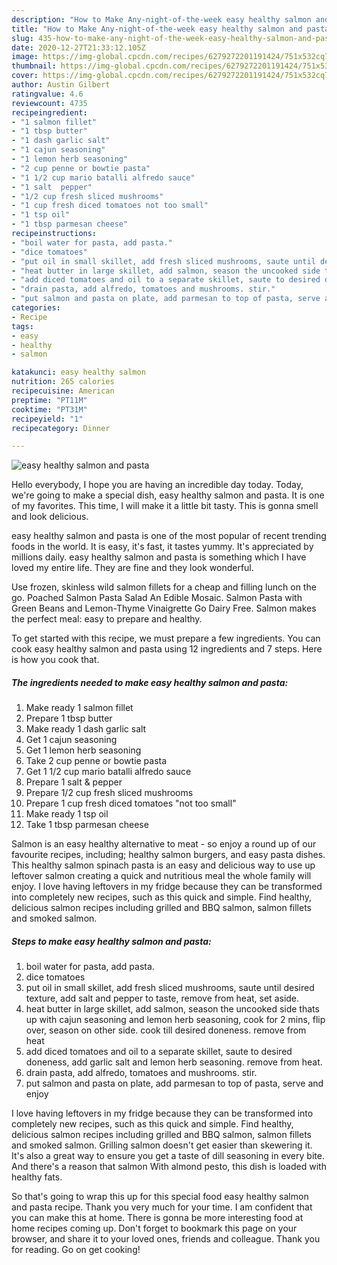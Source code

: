 ```yaml
---
description: "How to Make Any-night-of-the-week easy healthy salmon and pasta"
title: "How to Make Any-night-of-the-week easy healthy salmon and pasta"
slug: 435-how-to-make-any-night-of-the-week-easy-healthy-salmon-and-pasta
date: 2020-12-27T21:33:12.105Z
image: https://img-global.cpcdn.com/recipes/6279272201191424/751x532cq70/easy-healthy-salmon-and-pasta-recipe-main-photo.jpg
thumbnail: https://img-global.cpcdn.com/recipes/6279272201191424/751x532cq70/easy-healthy-salmon-and-pasta-recipe-main-photo.jpg
cover: https://img-global.cpcdn.com/recipes/6279272201191424/751x532cq70/easy-healthy-salmon-and-pasta-recipe-main-photo.jpg
author: Austin Gilbert
ratingvalue: 4.6
reviewcount: 4735
recipeingredient:
- "1 salmon fillet"
- "1 tbsp butter"
- "1 dash garlic salt"
- "1 cajun seasoning"
- "1 lemon herb seasoning"
- "2 cup penne or bowtie pasta"
- "1 1/2 cup mario batalli alfredo sauce"
- "1 salt  pepper"
- "1/2 cup fresh sliced mushrooms"
- "1 cup fresh diced tomatoes not too small"
- "1 tsp oil"
- "1 tbsp parmesan cheese"
recipeinstructions:
- "boil water for pasta, add pasta."
- "dice tomatoes"
- "put oil in small skillet, add fresh sliced mushrooms, saute until desired texture, add salt and pepper to taste, remove from heat, set aside."
- "heat butter in large skillet, add salmon, season the uncooked side thats up with cajun seasoning and lemon herb seasoning, cook for 2 mins, flip over, season on other side. cook till desired doneness. remove from heat"
- "add diced tomatoes and oil to a separate skillet, saute to desired doneness, add garlic salt and lemon herb seasoning. remove from heat."
- "drain pasta, add alfredo, tomatoes and mushrooms. stir."
- "put salmon and pasta on plate, add parmesan to top of pasta, serve and enjoy"
categories:
- Recipe
tags:
- easy
- healthy
- salmon

katakunci: easy healthy salmon 
nutrition: 265 calories
recipecuisine: American
preptime: "PT11M"
cooktime: "PT31M"
recipeyield: "1"
recipecategory: Dinner

---
```



![easy healthy salmon and pasta](https://img-global.cpcdn.com/recipes/6279272201191424/751x532cq70/easy-healthy-salmon-and-pasta-recipe-main-photo.jpg)

Hello everybody, I hope you are having an incredible day today. Today, we're going to make a special dish, easy healthy salmon and pasta. It is one of my favorites. This time, I will make it a little bit tasty. This is gonna smell and look delicious.

easy healthy salmon and pasta is one of the most popular of recent trending foods in the world. It is easy, it's fast, it tastes yummy. It's appreciated by millions daily. easy healthy salmon and pasta is something which I have loved my entire life. They are fine and they look wonderful.

Use frozen, skinless wild salmon fillets for a cheap and filling lunch on the go. Poached Salmon Pasta Salad An Edible Mosaic. Salmon Pasta with Green Beans and Lemon-Thyme Vinaigrette Go Dairy Free. Salmon makes the perfect meal: easy to prepare and healthy.


To get started with this recipe, we must prepare a few ingredients. You can cook easy healthy salmon and pasta using 12 ingredients and 7 steps. Here is how you cook that.

<!--inarticleads1-->

##### The ingredients needed to make easy healthy salmon and pasta:

1. Make ready 1 salmon fillet
1. Prepare 1 tbsp butter
1. Make ready 1 dash garlic salt
1. Get 1 cajun seasoning
1. Get 1 lemon herb seasoning
1. Take 2 cup penne or bowtie pasta
1. Get 1 1/2 cup mario batalli alfredo sauce
1. Prepare 1 salt &amp; pepper
1. Prepare 1/2 cup fresh sliced mushrooms
1. Prepare 1 cup fresh diced tomatoes &#34;not too small&#34;
1. Make ready 1 tsp oil
1. Take 1 tbsp parmesan cheese


Salmon is an easy healthy alternative to meat - so enjoy a round up of our favourite recipes, including; healthy salmon burgers, and easy pasta dishes. This healthy salmon spinach pasta is an easy and delicious way to use up leftover salmon creating a quick and nutritious meal the whole family will enjoy. I love having leftovers in my fridge because they can be transformed into completely new recipes, such as this quick and simple. Find healthy, delicious salmon recipes including grilled and BBQ salmon, salmon fillets and smoked salmon. 

<!--inarticleads2-->

##### Steps to make easy healthy salmon and pasta:

1. boil water for pasta, add pasta.
1. dice tomatoes
1. put oil in small skillet, add fresh sliced mushrooms, saute until desired texture, add salt and pepper to taste, remove from heat, set aside.
1. heat butter in large skillet, add salmon, season the uncooked side thats up with cajun seasoning and lemon herb seasoning, cook for 2 mins, flip over, season on other side. cook till desired doneness. remove from heat
1. add diced tomatoes and oil to a separate skillet, saute to desired doneness, add garlic salt and lemon herb seasoning. remove from heat.
1. drain pasta, add alfredo, tomatoes and mushrooms. stir.
1. put salmon and pasta on plate, add parmesan to top of pasta, serve and enjoy


I love having leftovers in my fridge because they can be transformed into completely new recipes, such as this quick and simple. Find healthy, delicious salmon recipes including grilled and BBQ salmon, salmon fillets and smoked salmon. Grilling salmon doesn&#39;t get easier than skewering it. It&#39;s also a great way to ensure you get a taste of dill seasoning in every bite. And there&#39;s a reason that salmon With almond pesto, this dish is loaded with healthy fats. 

So that's going to wrap this up for this special food easy healthy salmon and pasta recipe. Thank you very much for your time. I am confident that you can make this at home. There is gonna be more interesting food at home recipes coming up. Don't forget to bookmark this page on your browser, and share it to your loved ones, friends and colleague. Thank you for reading. Go on get cooking!
